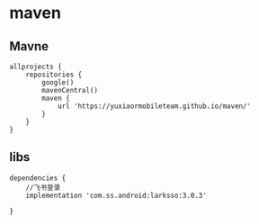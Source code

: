 # maven 


## Mavne
```
allprojects {
    repositories {
        google()
        mavenCentral()
        maven {
            url 'https://yuxiaormobileteam.github.io/maven/'
        }
    }
}
```

## libs
```
dependencies {
    //飞书登录
    implementation 'com.ss.android:larksso:3.0.3'

}
```

